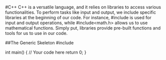 #C++
C++ is a versatile language, and it relies on libraries to access various functionalities.
To perform tasks like input and output, we include specific libraries at the beginning of our code.
For instance, #include<iostream> is used for input and output operations, 
while #include<math.h> allows us to use mathematical functions. 
Simply put, libraries provide pre-built functions and tools for us to use in our code.

##The Generic Skeleton
#include<iostream>

int main() {
    // Your code here
    return 0;
}
